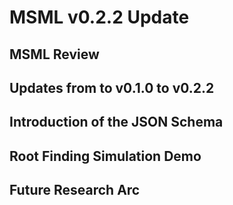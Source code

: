# MSML v0.2.2 Update

## MSML Review

## Updates from to v0.1.0 to v0.2.2

## Introduction of the JSON Schema

## Root Finding Simulation Demo

## Future Research Arc